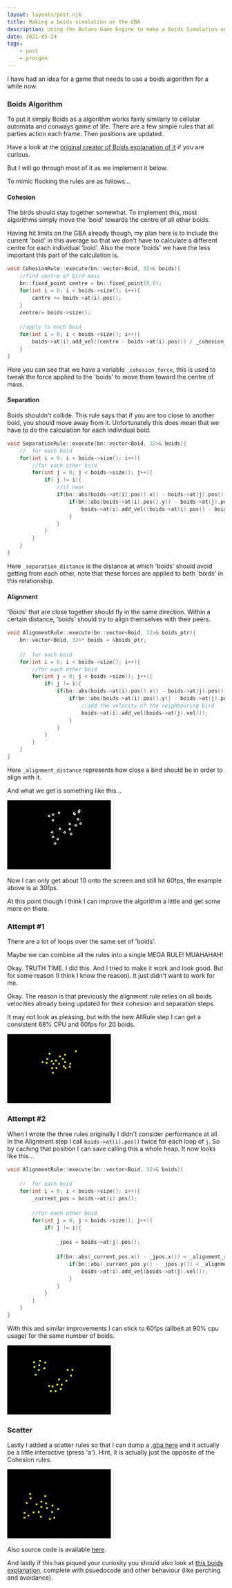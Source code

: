 ```yaml
---
layout: layouts/post.njk
title: Making a boids simulation on the GBA
description: Using the Butano Game Engine to make a Boids Simulation on the Gameboy Advance (GBA), Boids is an algorithm to mimic flocking birds flying and avoiding each other
date: 2021-05-24
tags:
    - post
    - procgen
---
```



I have had an idea for a game that needs to use a boids algorithm for a while now. 

### Boids Algorithm

To put it simply Boids as a algorithm works fairly similarly to cellular automata and conways game of life. There are a few simple rules that all parties action each frame. Then positions are updated.

Have a look at the [original creator of Boids explanation of it](http://www.red3d.com/cwr/boids/) if you are curious.

But I will go through most of it as we implement it below. 

To mimic flocking the rules are as follows...

#### Cohesion

The birds should stay together somewhat. To implement this, most algorithms simply move the 'boid' towards the centre of all other boids.

Having hit limits on the GBA already though, my plan here is to include the current 'boid' in this average so that we don't have to calculate a different centre for each individual 'boid'. Also the more 'boids' we have the less important this part of the calculation is.

``` cpp
void CohesionRule::execute(bn::vector<Boid, 32>& boids){
    //find centre of bird mass
    bn::fixed_point centre = bn::fixed_point(0,0);
    for(int i = 0; i < boids->size(); i++){
        centre += boids->at(i).pos();
    }
    centre/= boids->size();

    //apply to each boid
    for(int i = 0; i < boids->size(); i++){
        boids->at(i).add_vel((centre - boids->at(i).pos()) / _cohesion_force);
    }
}
```

Here you can see that we have a variable `_cohesion_force`, this is used to tweak the force applied to the 'boids' to move them toward the centre of mass.

#### Separation

Boids shouldn't collide. This rule says that if you are too close to another boid, you should move away from it. Unfortunately this does mean that we have to do the calculation for each individual boid.

```cpp
void SeparationRule::execute(bn::vector<Boid, 32>& boids){
    //  for each boid
    for(int i = 0; i < boids->size(); i++){
        //for each other boid
        for(int j = 0; j < boids->size(); j++){
            if( j != i){
                //if near
                if(bn::abs(boids->at(i).pos().x() - boids->at(j).pos().x()) < _separation_distance){
                    if(bn::abs(boids->at(i).pos().y() - boids->at(j).pos().y()) < _separation_distance){
                        boids->at(i).add_vel((boids->at(i).pos() - boids->at(j).pos()));
                    }
                }
            }
        }
    }
}
```

Here `_separation_distance` is the distance at which 'boids' should avoid getting from each other, note that these forces are applied to both 'boids' in this relationship.


#### Alignment

'Boids' that are close together should fly in the same direction. Within a certain distance, 'boids' should try to align themselves with their peers.

```cpp
void AlignmentRule::execute(bn::vector<Boid, 32>& boids_ptr){
    bn::vector<Boid, 32>* boids = &boids_ptr;

    //  for each boid
    for(int i = 0; i < boids->size(); i++){
        //for each other boid
        for(int j = 0; j < boids->size(); j++){
            if( j != i){
                if(bn::abs(boids->at(i).pos().x() - boids->at(j).pos().x()) < _alignment_distance){
                    if(bn::abs(boids->at(i).pos().y() - boids->at(j).pos().y()) < _alignment_distance){
                        //add the velocity of the neighbouring bird
                        boids->at(i).add_vel(boids->at(j).vel());
                    }
                }
            }
        }
    }
}
```

Here `_alignment_distance` represents how close a bird should be in order to align with it.

And what we get is something like this...

![2d moving image of circles flying around the screen, grouping together, then disbanding](/img/boids.gif)

Now I can only get about 10 onto the screen and still hit 60fps, the example above is at 30fps.

At this point though I think I can improve the algorithm a little and get some more on there.

### Attempt #1

There are a lot of loops over the same set of 'boids'.

Maybe we can combine all the rules into a single MEGA RULE! MUAHAHAH!

Okay. TRUTH TIME. I did this. And I tried to make it work and look good. But for some reason (I think I know the reason). It just didn't want to work for me.

Okay. The reason is that previously the alignment rule relies on all boids velocities already being updated for their cohesion and separation steps.

It may not look as pleasing, but with the new AllRule step I can get a consistent 68% CPU and 60fps for 20 boids.

![similar to previous moving image, but unfortunately the circles don't separate at all, they are just a moving mass](/img/megarule.gif)

### Attempt #2

When I wrote the three rules originally I didn't consider performance at all. In the Alignment step I call `boids->at(i).pos()` twice for each loop of `j`. So by caching that position I can save calling this a whole heap. It now looks like this...

```cpp
void AlignmentRule::execute(bn::vector<Boid, 32>& boids){

    //  for each boid
    for(int i = 0; i < boids->size(); i++){
        _current_pos = boids->at(i).pos();

        //for each other boid
        for(int j = 0; j < boids->size(); j++){
            if( j != i){

                _jpos = boids->at(j).pos();

                if(bn::abs(_current_pos.x() - _jpos.x()) < _alignment_reach){
                    if(bn::abs(_current_pos.y() - _jpos.y()) < _alignment_reach){
                        boids->at(i).add_vel(boids->at(j).vel());
                    }
                }
            }
        }
    }
}
```

With this and similar improvements I can stick to 60fps (allbeit at 90% cpu usage) for the same number of boids.

![similar to first image, but now they are moving cohesively](/img/optimise.gif)

### Scatter

Lastly I added a scatter rules so that I can dump a [.gba here](https://github.com/foopod/gba-boids/releases/download/release/boids.gba) and it actually be a little interactive (press 'a'). Hint, it is actually just the opposite of the Cohesion rules.

![The circles all move away from the centre of the screen for a few seconds, then regroup after](/img/scatter.gif)

Also source code is available [here](https://github.com/foopod/gba-boids).

And lastly if this has piqued your curiosity you should also look at [this boids explanation](http://www.kfish.org/boids/pseudocode.html), complete with psuedocode and other behaviour (like perching and avoidance).